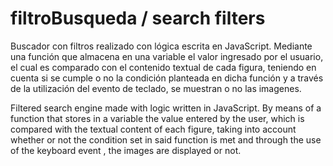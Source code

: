 # filtroBusqueda  / search filters
Buscador con filtros realizado con lógica escrita en JavaScript.
Mediante una función que almacena en una variable el valor ingresado por el usuario, el cual es comparado con el contenido textual de cada figura,  teniendo en cuenta si se cumple o no la condición planteada en dicha función y a través de la utilización del evento de teclado, se muestran o no las imagenes. 

Filtered search engine made with logic written in JavaScript.
By means of a function that stores in a variable the value entered by the user, which is compared with the textual content of each figure, taking into account whether or not the condition set in said function is met and through the use of the keyboard event , the images are displayed or not.
